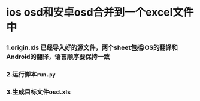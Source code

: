 
# ios osd和安卓osd合并到一个excel文件中
### 1.origin.xls  已经导入好的源文件，两个sheet包括iOS的翻译和Android的翻译，语言顺序要保持一致
### 2.运行脚本`run.py`
### 3.生成目标文件osd.xls